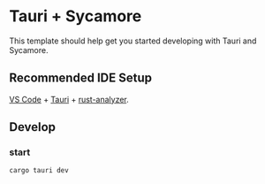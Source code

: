 # Tauri + Sycamore

This template should help get you started developing with Tauri and Sycamore.

## Recommended IDE Setup

[VS Code](https://code.visualstudio.com/) + [Tauri](https://marketplace.visualstudio.com/items?itemName=tauri-apps.tauri-vscode) + [rust-analyzer](https://marketplace.visualstudio.com/items?itemName=rust-lang.rust-analyzer).

## Develop

### start

```bash
cargo tauri dev
```
